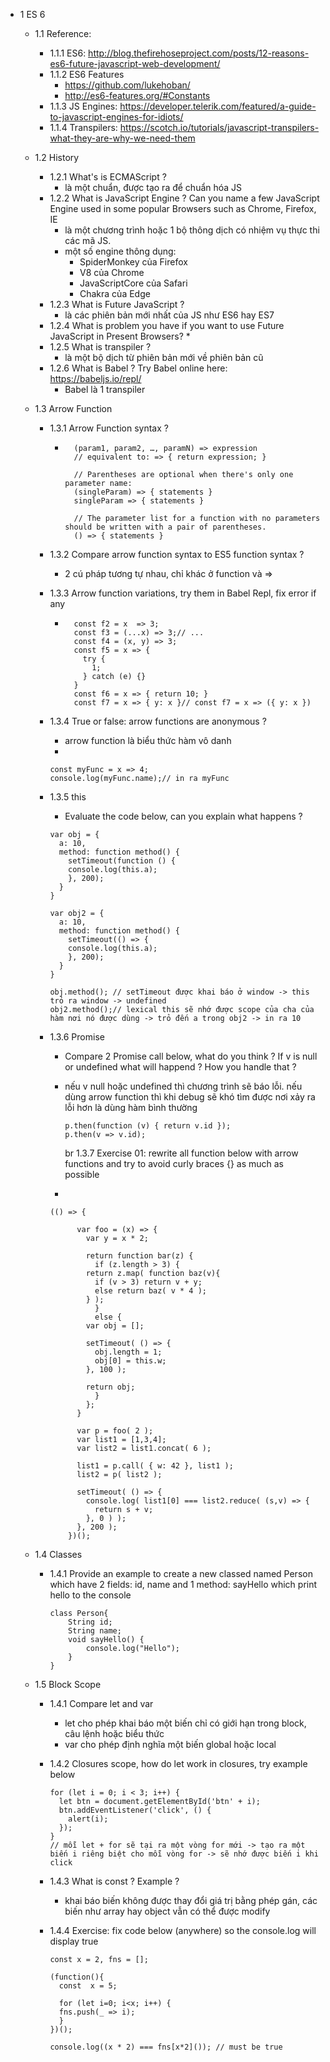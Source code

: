 * 1 ES 6
	* 1.1 Reference:
		* 1.1.1 ES6: http://blog.thefirehoseproject.com/posts/12-reasons-es6-future-javascript-web-development/
		* 1.1.2 ES6 Features
			* https://github.com/lukehoban/
			* http://es6-features.org/#Constants
		* 1.1.3 JS Engines: https://developer.telerik.com/featured/a-guide-to-javascript-engines-for-idiots/
		* 1.1.4 Transpilers: https://scotch.io/tutorials/javascript-transpilers-what-they-are-why-we-need-them
	* 1.2 History
		* 1.2.1 What's is ECMAScript ?
			* là một chuẩn, được tạo ra để chuẩn hóa JS
		* 1.2.2 What is JavaScript Engine ? Can you name a few JavaScript Engine used in some popular Browsers such as Chrome, Firefox, IE
			* là một chương trình hoặc 1 bộ thông dịch có nhiệm vụ thực thi các mã JS. 
			* một số engine thông dụng: 
				* SpiderMonkey của Firefox
				* V8 của Chrome
				* JavaScriptCore của Safari 
				* Chakra của Edge
		* 1.2.3 What is Future JavaScript ?
			* là các phiên bản mới nhất của JS như ES6 hay ES7
		* 1.2.4 What is problem you have if you want to use Future JavaScript in Present Browsers?
			* 
		* 1.2.5 What is transpiler ?
			* là một bộ dịch từ phiên bản mới về phiên bản cũ
		* 1.2.6 What is Babel ? Try Babel online here: https://babeljs.io/repl/
			* Babel là 1 transpiler
	* 1.3 Arrow Function
		* 1.3.1 Arrow Function syntax ?
			* ```(param1, param2, …, paramN) => { statements } 
				(param1, param2, …, paramN) => expression
				// equivalent to: => { return expression; } 

				// Parentheses are optional when there's only one parameter name:
				(singleParam) => { statements }
				singleParam => { statements }

				// The parameter list for a function with no parameters should be written with a pair of parentheses.
				() => { statements }
				```
				
		* 1.3.2 Compare arrow function syntax to ES5 function syntax ?
			* 2 cú pháp tương tự nhau, chỉ khác ở function và =>
		* 1.3.3 Arrow function variations, try them in Babel Repl, fix error if any
			* ```const f1 = () => 10;
				const f2 = x  => 3;
				const f3 = (...x) => 3;// ...
				const f4 = (x, y) => 3;
				const f5 = x => {
				  try {
				    1;
				  } catch (e) {}
				}
				const f6 = x => { return 10; }
				const f7 = x => { y: x }// const f7 = x => ({ y: x })
				```
				
		* 1.3.4 True or false: arrow functions are anonymous ?
			* arrow function là biểu thức hàm vô danh
			* 
			```
			const myFunc = x => 4;
			console.log(myFunc.name);// in ra myFunc
			```
			
		* 1.3.5 this
			* Evaluate the code below, can you explain what happens ?
			```
			var obj = {
			  a: 10,
			  method: function method() {
			    setTimeout(function () {
				console.log(this.a);
			    }, 200);
			  }
			}

			var obj2 = {
			  a: 10,
			  method: function method() {
			    setTimeout(() => {
				console.log(this.a);
			    }, 200);
			  }
			}

			obj.method(); // setTimeout được khai báo ở window -> this trỏ ra window -> undefined
			obj2.method();// lexical this sẽ nhớ được scope của cha của hàm nơi nó được dùng -> trỏ đến a trong obj2 -> in ra 10
			```
			
		* 1.3.6 Promise
			* Compare 2 Promise call below, what do you think ? If v is null or undefined what will happend ? How you handle that ?
			* nếu v null hoặc undefined thì chương trình sẽ báo lỗi. nếu dùng arrow function thì khi debug sẽ khó tìm được nơi xảy ra lỗi hơn là dùng hàm bình thường
				 
				```
				p.then(function (v) { return v.id });
				p.then(v => v.id);
				```
				br
		1.3.7 Exercise 01: rewrite all function below with arrow functions and try to avoid curly braces {} as much as possible
			* 
			```
			(() => {

				  var foo = (x) => {
				    var y = x * 2;

				    return function bar(z) {
				      if (z.length > 3) {
					return z.map( function baz(v){
					  if (v > 3) return v + y;
					  else return baz( v * 4 );
					} );
				      }
				      else {
					var obj = [];

					setTimeout( () => {
					  obj.length = 1;
					  obj[0] = this.w;
					}, 100 );

					return obj;
				      }
				    };
				  }

				  var p = foo( 2 );
				  var list1 = [1,3,4];
				  var list2 = list1.concat( 6 );

				  list1 = p.call( { w: 42 }, list1 );
				  list2 = p( list2 );

				  setTimeout( () => {
				    console.log( list1[0] === list2.reduce( (s,v) => {
				      return s + v;
				    }, 0 ) );
				  }, 200 );
				})();
			```
  	* 1.4 Classes
		* 1.4.1 Provide an example to create a new classed named Person which have 2 fields: id, name and 1 method: sayHello which print hello to the console
			
			```
			class Person{
				String id;
				String name;
				void sayHello() {
					console.log("Hello");
				}
			}
			```
			
	* 1.5 Block Scope
		* 1.4.1 Compare let and var
			* let cho phép khai báo một biến chỉ có giới hạn trong block, câu lệnh hoặc biểu thức
			* var cho phép định nghĩa một biến global hoặc local
		* 1.4.2 Closures scope, how do let work in closures, try example below
			
			```
			for (let i = 0; i < 3; i++) {
			  let btn = document.getElementById('btn' + i);
			  btn.addEventListener('click', () {
			    alert(i);
			  });
			}
			// mỗi let + for sẽ tại ra một vòng for mới -> tạo ra một biến i riêng biệt cho mỗi vòng for -> sẽ nhớ được biến i khi click
			```
			
		* 1.4.3 What is const ? Example ?
			* khai báo biến không được thay đổi giá trị bằng phép gán, các biến như array hay object vẫn có thể được modify
		* 1.4.4 Exercise: fix code below (anywhere) so the console.log will display true
			```
			const x = 2, fns = [];

			(function(){
			  const  x = 5;

			  for (let i=0; i<x; i++) {
			  fns.push(_ => i);
			  }
			})();

			console.log((x * 2) === fns[x*2]()); // must be true
			```


			
				


